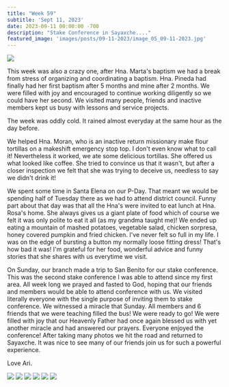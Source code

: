 ```yaml
---
title: "Week 59"
subtitle: 'Sept 11, 2023'
date: 2023-09-11 00:00:00 -700
description: "Stake Conference in Sayaxche...."
featured_image: 'images/posts/09-11-2023/image_05_09-11-2023.jpg'
---
```

![](/images/posts/09-11-2023/image_05_09-11-2023.jpg)

This week was also a crazy one, after Hna. Marta's baptism we had a break from stress of organizing and coordinating a baptism.  Hna. Pineda had finally had her first baptism after 5 months and mine after 2 months.  We were filled with joy and encouraged to continue working diligently so we could have her second.  We visited many people, friends and inactive members kept us busy with lessons and service projects.  

The week was oddly cold.  It rained almost everyday at the same hour as the day before.

We helped Hna. Moran, who is an inactive return missionary make flour tortillas on a makeshift emergency stop top.  I don't even know what to call it!  Nevertheless it worked, we ate some delicious tortillas.  She offered us what looked like coffee.  She tried to convince us that it wasn't, but after a closer inspection we felt that she was trying to deceive us, needless to say we didn't drink it!

We spent some time in Santa Elena on our P-Day.  That meant we would be spending half of Tuesday there as we had to attend district council.  Funny part about that day was that all the Hna's were invited to eat lunch at Hna. Rosa's home.  She always gives us a giant plate of food which of course we felt it was only polite to eat it all (as my grandma taught me)!  We ended up eating a mountain of mashed potatoes, vegetable salad, chicken sorpresa, honey covered pumpkin and fried chicken.  I've never felt so full in my life.  I was on the edge of bursting a button my normally loose fitting dress!  That's how bad it was!  I'm grateful for her food, wonderful advice and funny stories that she shares with us everytime we visit.

On Sunday, our branch made a trip to San Benito for our stake conference.  This was the second stake conference I was able to attend since my first area.  All week long we prayed and fasted to God, hoping that our friends and members would be able to attend conference with us.  We visited literally everyone with the single purpose of inviting them to stake conference.  We witnessed a miracle that Sunday.  All members and 6 friends that we were teaching filled the bus!  We were ready to go!  We were filled with joy that our Heavenly Father had once again blessed us with yet another miracle and had answered our prayers.  Everyone enjoyed the conference!  After taking many photos we hit the road and returned to Sayaxche.  It was nice to see many of our friends join us for such a powerful experience.

Love Ari.

<div class="gallery" data-columns="2">
    <img src="/images/posts/09-11-2023/image_01_09-11-2023.jpg">
    <img src="/images/posts/09-11-2023/image_02_09-11-2023.jpg">
    <img src="/images/posts/09-11-2023/image_03_09-11-2023.jpg">
    <img src="/images/posts/09-11-2023/image_04_09-11-2023.jpg">
    <img src="/images/posts/09-11-2023/image_05_09-11-2023.jpg">
    <img src="/images/posts/09-11-2023/image_06_09-11-2023.jpg">
</div>
